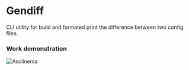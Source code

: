 # Gendiff

CLI utility for build and formated print the difference between two config files.

### Work demonstration

![Asciinema](https://asciinema.org/a/QZEXazwdvd1iwJXJlZZEJv9M7 "Play!")
